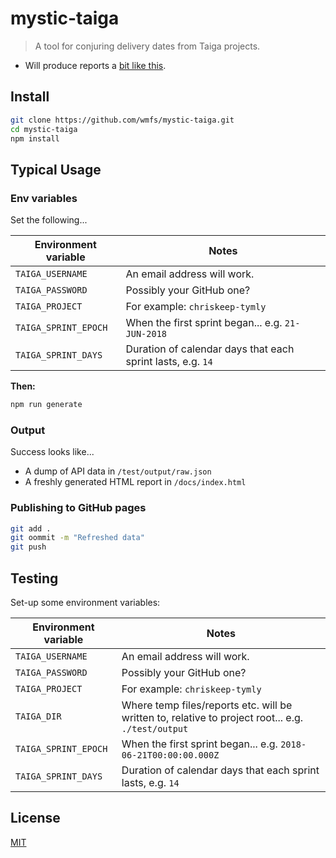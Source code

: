 # mystic-taiga

> A tool for conjuring delivery dates from Taiga projects.

* Will produce reports a [bit like this](https://wmfs.github.io/mystic-taiga/).

## <a name="install"></a>Install
```bash
git clone https://github.com/wmfs/mystic-taiga.git
cd mystic-taiga
npm install
```

## Typical Usage

### Env variables

Set the following...

| Environment variable  | Notes     |
| --------------------  | --------- |
| `TAIGA_USERNAME`      | An email address will work. |
| `TAIGA_PASSWORD`      | Possibly your GitHub one? |
| `TAIGA_PROJECT`       | For example: `chriskeep-tymly` |
| `TAIGA_SPRINT_EPOCH`  | When the first sprint began... e.g. `21-JUN-2018` |
| `TAIGA_SPRINT_DAYS`   | Duration of calendar days that each sprint lasts, e.g. `14` |


**Then:**

```bash
npm run generate
```

### Output

Success looks like...

* A dump of API data in `/test/output/raw.json`
* A freshly generated HTML report in `/docs/index.html`

### Publishing to GitHub pages

``` bash
git add .
git oommit -m "Refreshed data"
git push
```

## Testing

Set-up some environment variables:

| Environment variable  | Notes     |
| --------------------  | --------- |
| `TAIGA_USERNAME`      | An email address will work. |
| `TAIGA_PASSWORD`      | Possibly your GitHub one? |
| `TAIGA_PROJECT`       | For example: `chriskeep-tymly` |
| `TAIGA_DIR`           | Where temp files/reports etc. will be written to, relative to project root... e.g. `./test/output` |
| `TAIGA_SPRINT_EPOCH`  | When the first sprint began... e.g. `2018-06-21T00:00:00.000Z` |
| `TAIGA_SPRINT_DAYS`   | Duration of calendar days that each sprint lasts, e.g. `14` |

## <a name="license"></a>License
[MIT](https://github.com/wmfs/mystic-taiga/blob/master/LICENSE)
